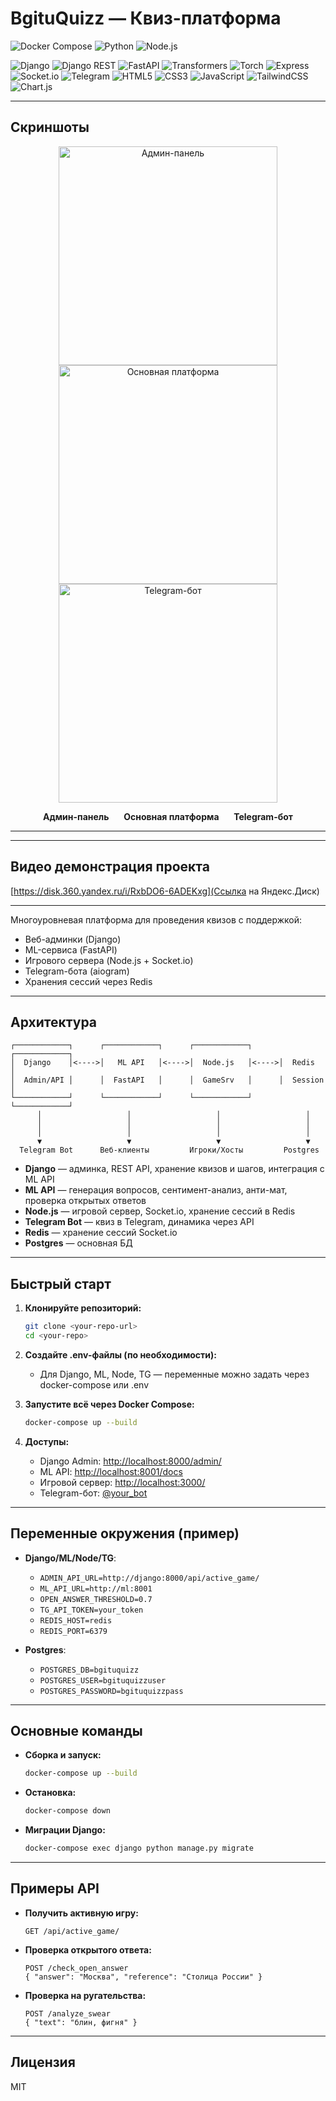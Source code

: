 # BgituQuizz — Квиз-платформа

![Docker Compose](https://img.shields.io/badge/docker--compose-ready-blue?logo=docker)
![Python](https://img.shields.io/badge/python-3.10-blue?logo=python)
![Node.js](https://img.shields.io/badge/nodejs-18-green?logo=node.js)

<!-- Стек -->
![Django](https://img.shields.io/badge/Django-4.2-green?logo=django)
![Django REST](https://img.shields.io/badge/DRF-REST%20Framework-red?logo=django)
![FastAPI](https://img.shields.io/badge/FastAPI-0.110.0-green?logo=fastapi)
![Transformers](https://img.shields.io/badge/Transformers-HuggingFace-yellow?logo=huggingface)
![Torch](https://img.shields.io/badge/PyTorch-2.2.2-orange?logo=pytorch)
![Express](https://img.shields.io/badge/Express-4.18.2-black?logo=express)
![Socket.io](https://img.shields.io/badge/Socket.io-4.7.5-black?logo=socket.io)
![Telegram](https://img.shields.io/badge/Telegram-Bot-blue?logo=telegram)
![HTML5](https://img.shields.io/badge/HTML5-E34F26?logo=html5&logoColor=white)
![CSS3](https://img.shields.io/badge/CSS3-1572B6?logo=css3&logoColor=white)
![JavaScript](https://img.shields.io/badge/JavaScript-F7DF1E?logo=javascript&logoColor=black)
![TailwindCSS](https://img.shields.io/badge/TailwindCSS-38B2AC?logo=tailwindcss&logoColor=white)
![Chart.js](https://img.shields.io/badge/Chart.js-FF6384?logo=chartdotjs)

---

## Скриншоты

<p align="center">
  <img src="https://github.com/user-attachments/assets/c59cb4b9-cb21-45dd-930d-af50b40fd043" alt="Админ-панель" width="350" style="margin: 0 10px;"/>
  <img src="https://github.com/user-attachments/assets/a1c8cdec-f9a6-4abf-a7f2-901553732146" alt="Основная платформа" width="350" style="margin: 0 10px;"/>
  <img src="https://github.com/user-attachments/assets/4259f8ca-f905-42a6-9124-87869b420f15" alt="Telegram-бот" width="350" style="margin: 0 10px;"/>
</p>


<p align="center">
  <b>Админ-панель</b> &nbsp;&nbsp;&nbsp;&nbsp; <b>Основная платформа</b> &nbsp;&nbsp;&nbsp;&nbsp; <b>Telegram-бот</b>
</p>

---

---

## Видео демонстрация проекта

[https://disk.360.yandex.ru/i/RxbDO6-6ADEKxg](Ссылка на Яндекс.Диск)


---

Многоуровневая платформа для проведения квизов с поддержкой:
- Веб-админки (Django)
- ML-сервиса (FastAPI)
- Игрового сервера (Node.js + Socket.io)
- Telegram-бота (aiogram)
- Хранения сессий через Redis

---

## Архитектура

```
┌────────────┐      ┌────────────┐      ┌────────────┐      ┌────────────┐
│  Django    │<---->│   ML API   │<---->│  Node.js   │<---->│  Redis     │
│  Admin/API │      │  FastAPI   │      │  GameSrv   │      │  Session   │
└────────────┘      └────────────┘      └────────────┘      └────────────┘
      │                   │                   │                   │
      │                   │                   │                   │
      │                   │                   │                   │
      ▼                   ▼                   ▼                   ▼
  Telegram Bot      Веб-клиенты         Игроки/Хосты         Postgres
```

- **Django** — админка, REST API, хранение квизов и шагов, интеграция с ML API
- **ML API** — генерация вопросов, сентимент-анализ, анти-мат, проверка открытых ответов
- **Node.js** — игровой сервер, Socket.io, хранение сессий в Redis
- **Telegram Bot** — квиз в Telegram, динамика через API
- **Redis** — хранение сессий Socket.io
- **Postgres** — основная БД

---

## Быстрый старт

1. **Клонируйте репозиторий:**
   ```bash
   git clone <your-repo-url>
   cd <your-repo>
   ```

2. **Создайте .env-файлы (по необходимости):**
   - Для Django, ML, Node, TG — переменные можно задать через docker-compose или .env

3. **Запустите всё через Docker Compose:**
   ```bash
   docker-compose up --build
   ```

4. **Доступы:**
   - Django Admin: [http://localhost:8000/admin/](http://localhost:8000/admin/)
   - ML API: [http://localhost:8001/docs](http://localhost:8001/docs)
   - Игровой сервер: [http://localhost:3000/](http://localhost:3000/)
   - Telegram-бот: [@your_bot](https://t.me/your_bot)

---

## Переменные окружения (пример)

- **Django/ML/Node/TG**:
  - `ADMIN_API_URL=http://django:8000/api/active_game/`
  - `ML_API_URL=http://ml:8001`
  - `OPEN_ANSWER_THRESHOLD=0.7`
  - `TG_API_TOKEN=your_token`
  - `REDIS_HOST=redis`
  - `REDIS_PORT=6379`

- **Postgres**:
  - `POSTGRES_DB=bgituquizz`
  - `POSTGRES_USER=bgituquizzuser`
  - `POSTGRES_PASSWORD=bgituquizzpass`

---

## Основные команды

- **Сборка и запуск:**
  ```bash
  docker-compose up --build
  ```
- **Остановка:**
  ```bash
  docker-compose down
  ```
- **Миграции Django:**
  ```bash
  docker-compose exec django python manage.py migrate
  ```

---

## Примеры API

- **Получить активную игру:**
  ```http
  GET /api/active_game/
  ```
- **Проверка открытого ответа:**
  ```http
  POST /check_open_answer
  { "answer": "Москва", "reference": "Столица России" }
  ```
- **Проверка на ругательства:**
  ```http
  POST /analyze_swear
  { "text": "блин, фигня" }
  ```

---

## Лицензия

MIT 
